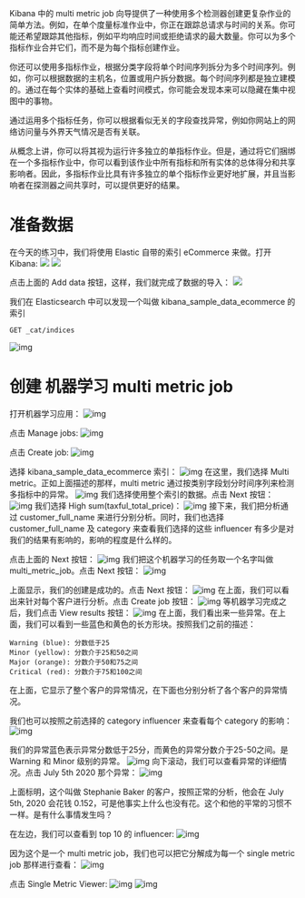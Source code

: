Kibana 中的 multi metric job 向导提供了一种使用多个检测器创建更复杂作业的简单方法。例如，在单个度量标准作业中，你正在跟踪总请求与时间的关系。你可能还希望跟踪其他指标，例如平均响应时间或拒绝请求的最大数量。你可以为多个指标作业合并它们，而不是为每个指标创建作业。

你还可以使用多指标作业，根据分类字段将单个时间序列拆分为多个时间序列。例如，你可以根据数据的主机名，位置或用户拆分数据。每个时间序列都是独立建模的。通过在每个实体的基础上查看时间模式，你可能会发现本来可以隐藏在集中视图中的事物。

通过运用多个指标任务，你可以根据看似无关的字段查找异常，例如你网站上的网络访问量与外界天气情况是否有关联。

从概念上讲，你可以将其视为运行许多独立的单指标作业。但是，通过将它们捆绑在一个多指标作业中，你可以看到该作业中所有指标和所有实体的总体得分和共享影响者。因此，多指标作业比具有许多独立的单个指标作业更好地扩展，并且当影响者在探测器之间共享时，可以提供更好的结果。

# 准备数据

在今天的练习中，我们将使用 Elastic 自带的索引 eCommerce 来做。打开 Kibana:
![](pic/44.png)
![](pic/45.png)

点击上面的 Add data 按钮，这样，我们就完成了数据的导入：
![](pic/46.png)

我们在 Elasticsearch 中可以发现一个叫做 kibana_sample_data_ecommerce 的索引

```
GET _cat/indices
```

![img](pic/47.png)

# 创建 机器学习 multi metric job

打开机器学习应用：
![img](pic/48.png)

点击 Manage jobs:
![img](pic/49.png)

点击 Create job:
![img](pic/50.png)

选择 kibana_sample_data_ecommerce 索引：
![img](pic/51.png)
在这里，我们选择 Multi metric。正如上面描述的那样，multi metric 通过按类别字段划分时间序列来检测多指标中的异常。
![img](pic/52.png)
我们选择使用整个索引的数据。点击 Next 按钮：
![img](pic/53.png)
我们选择 High sum(taxful_total_price)：
![img](pic/54.png)
接下来，我们把分析通过 customer_full_name 来进行分别分析。同时，我们也选择 customer_full_name 及 category 来查看我们选择的这些 influencer 有多少是对我们的结果有影响的，影响的程度是什么样的。

点击上面的 Next 按钮：
![img](pic/55.png)
我们把这个机器学习的任务取一个名字叫做 multi_metric_job。点击 Next 按钮：
![img](pic/56.png)

上面显示，我们的创建是成功的。点击 Next 按钮：
![img](pic/57.png)
在上面，我们可以看出来针对每个客户进行分析。点击 Create job 按钮：
![img](pic/58.png)
等机器学习完成之后，我们点击 View results 按钮：
![img](pic/59.png)
在上面，我们看出来一些异常。在上面，我们可以看到一些蓝色和黄色的长方形块。按照我们之前的描述：

```
Warning (blue): 分数低于25
Minor (yellow): 分数介于25和50之间
Major (orange): 分数介于50和75之间
Critical (red): 分数介于75和100之间
```

在上面，它显示了整个客户的异常情况，在下面也分别分析了各个客户的异常情况。

我们也可以按照之前选择的 category influencer 来查看每个 category 的影响：
![img](pic/60.png)

我们的异常蓝色表示异常分数低于25分，而黄色的异常分数介于25-50之间。是 Warning 和 Minor 级别的异常。
![img](pic/61.png)
向下滚动，我们可以查看异常的详细情况。点击 July 5th 2020 那个异常：
![img](pic/62.png)

上面标明，这个叫做 Stephanie Baker 的客户，按照正常的分析，他会在 July 5th, 2020 会花钱 0.152，可是他事实上什么也没有花。这个和他的平常的习惯不一样。是有什么事情发生吗？

在左边，我们可以查看到 top 10 的 influencer:
![img](pic/63.png)

因为这个是一个 multi metric job，我们也可以把它分解成为每一个 single metric job 那样进行查看：
![img](pic/64.png)

点击 Single Metric Viewer:
![img](pic/65.png)
![img](pic/66.png)
